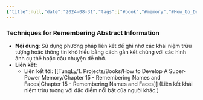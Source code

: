 ```yaml
---
{"title":null,"date":"2024-08-31","tags":["#book","#memory","#How_to_Develop_A_Super_Power_Memory"],"Chương":"Chương14","dg-publish":true,"dg-home":false,"permalink":"/tung-ly/1-projects/books/how-to-develop-a-super-power-memory/techniques-for-remembering-abstract-information/","dgPassFrontmatter":true}
---
```


### Techniques for Remembering Abstract Information

- **Nội dung**: Sử dụng phương pháp liên kết để ghi nhớ các khái niệm trừu tượng hoặc thông tin khó hiểu bằng cách gắn kết chúng với các hình ảnh cụ thể hoặc câu chuyện dễ nhớ.
- **Liên kết**:
    - Liên kết tới: [[TungLy/1. Projects/Books/How to Develop A Super-Power Memory/Chapter 15 - Remembering Names and Faces\|Chapter 15 - Remembering Names and Faces]] (Liên kết khái niệm trừu tượng với đặc điểm nổi bật của người khác.)